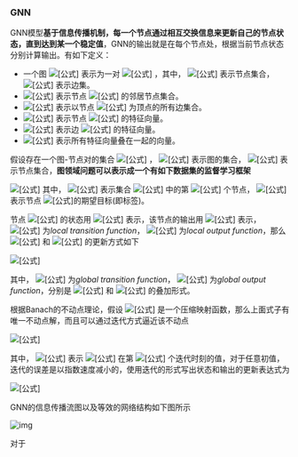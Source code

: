 ### GNN

GNN模型**基于信息传播机制，每一个节点通过相互交换信息来更新自己的节点状态，直到达到某一个稳定值**，GNN的输出就是在每个节点处，根据当前节点状态分别计算输出。有如下定义：

- 一个图 ![[公式]](https://www.zhihu.com/equation?tex=G) 表示为一对 ![[公式]](https://www.zhihu.com/equation?tex=%28%5Cboldsymbol%7BN%7D%2C+%5Cboldsymbol%7BE%7D%29) ，其中， ![[公式]](https://www.zhihu.com/equation?tex=%5Cboldsymbol%7BN%7D) 表示节点集合， ![[公式]](https://www.zhihu.com/equation?tex=%5Cboldsymbol%7BE%7D) 表示边集。
- ![[公式]](https://www.zhihu.com/equation?tex=ne%5Bn%5D) 表示节点 ![[公式]](https://www.zhihu.com/equation?tex=n) 的邻居节点集合。
-  ![[公式]](https://www.zhihu.com/equation?tex=co%5Bn%5D) 表示以节点 ![[公式]](https://www.zhihu.com/equation?tex=n) 为顶点的所有边集合。
- ![[公式]](https://www.zhihu.com/equation?tex=%5Cboldsymbol%7Bl%7D_%7Bn%7D+%5Cin+%5Cmathbb%7BR%7D%5E%7Bl_%7BN%7D%7D) 表示节点 ![[公式]](https://www.zhihu.com/equation?tex=n) 的特征向量。
-  ![[公式]](https://www.zhihu.com/equation?tex=%5Cboldsymbol%7Bl%7D_%7B%5Cleft%28n_%7B1%7D%2C+n_%7B2%7D%5Cright%29%7D+%5Cin+%5Cmathbb%7BR%7D%5E%7Bl_%7BE%7D%7D) 表示边 ![[公式]](https://www.zhihu.com/equation?tex=%28n_1%2Cn_2%29) 的特征向量。
-  ![[公式]](https://www.zhihu.com/equation?tex=%5Cboldsymbol%7Bl%7D) 表示所有特征向量叠在一起的向量。

假设存在一个图-节点对的集合 ![[公式]](https://www.zhihu.com/equation?tex=%5Cmathcal%7BD%7D%3D%5Cmathcal%7BG%7D+%5Ctimes+%5Cmathcal%7BN%7D) ， ![[公式]](https://www.zhihu.com/equation?tex=%5Cmathcal%7BG%7D) 表示图的集合， ![[公式]](https://www.zhihu.com/equation?tex=%5Cmathcal%7BN%7D) 表示节点集合，**图领域问题可以表示成一个有如下数据集的监督学习框架**

![[公式]](https://www.zhihu.com/equation?tex=%5Cmathcal%7BL%7D%3D%5Cleft%5C%7B%5Cleft%28%5Cboldsymbol%7BG%7D_%7Bi%7D%2C+n_%7Bi%2C+j%7D%2C+%5Cboldsymbol%7Bt%7D_%7Bi%2C+j%7D%5Cright%29%7C+%5Cboldsymbol%7BG%7D_%7Bi%7D%3D%5Cleft%28%5Cboldsymbol%7BN%7D_%7Bi%7D%2C+%5Cboldsymbol%7BE%7D_%7Bi%7D%5Cright%29+%5Cin+%5Cmathcal%7BG%7D%5Cright.%3Bn_%7Bi%2C+j%7D+%5Cin+%5Cboldsymbol%7BN%7D_%7Bi%7D+%3B+%5Cboldsymbol%7Bt%7D_%7Bi%2C+j%7D+%5Cin+%5Cmathbb%7BR%7D%5E%7Bm%7D%2C+1+%5Cleq+i+%5Cleq+p%2C+1+%5Cleq+j+%5Cleq+q_%7Bi%7D+%5C%7D+%5C%5C)
其中， ![[公式]](https://www.zhihu.com/equation?tex=n_%7Bi%2C+j%7D+%5Cin+%5Cboldsymbol%7BN%7D_%7Bi%7D) ​表示集合 ![[公式]](https://www.zhihu.com/equation?tex=%5Cboldsymbol%7BN%7D_%7Bi%7D+%5Cin+%5Cmathcal%7BN%7D) ​中的第​ ![[公式]](https://www.zhihu.com/equation?tex=j) 个节点，​ ![[公式]](https://www.zhihu.com/equation?tex=%5Cboldsymbol%7Bt%7D_%7Bi%2C+j%7D) 表示节点 ![[公式]](https://www.zhihu.com/equation?tex=n_%7Bij%7D) ​的期望目标(即标签)。

节点 ![[公式]](https://www.zhihu.com/equation?tex=n) 的状态用 ![[公式]](https://www.zhihu.com/equation?tex=%5Cboldsymbol%7Bx%7D_%7Bn%7D+%5Cin+%5Cmathbb%7BR%7D%5E%7Bs%7D) 表示，该节点的输出用 ![[公式]](https://www.zhihu.com/equation?tex=%5Cboldsymbol%7Bo%7D_%7B%5Cboldsymbol%7Bn%7D%7D) 表示， ![[公式]](https://www.zhihu.com/equation?tex=f_%7B%5Cboldsymbol%7Bw%7D%7D) 为*local transition function*， ![[公式]](https://www.zhihu.com/equation?tex=g_%7B%5Cboldsymbol%7Bw%7D%7D) 为*local output function*，那么 ![[公式]](https://www.zhihu.com/equation?tex=%5Cboldsymbol%7Bx%7D_%7Bn%7D) 和 ![[公式]](https://www.zhihu.com/equation?tex=%5Cboldsymbol%7Bo%7D_%7B%5Cboldsymbol%7Bn%7D%7D) 的更新方式如下

![[公式]](https://www.zhihu.com/equation?tex=%5Cbegin%7Barray%7D%7Bl%7D%7B%5Cboldsymbol%7Bx%7D_%7Bn%7D%3Df_%7B%5Cboldsymbol%7Bw%7D%7D%5Cleft%28%5Cboldsymbol%7Bl%7D_%7Bn%7D%2C+%5Cboldsymbol%7Bl%7D_%7B%5Cmathrm%7Bco%7D%5Bn%5D%7D%2C+%5Cboldsymbol%7Bx%7D_%7B%5Cmathrm%7Bne%7D%5Bn%5D%7D%2C+%5Cboldsymbol%7Bl%7D_%7B%5Cmathrm%7Bne%7D%5Cleft%5Bn%5Cright%5D%7D%5Cright%29%7D+%5C%5C+%7B%5Cboldsymbol%7Bo%7D_%7Bn%7D%3Dg_%7B%5Cboldsymbol%7Bw%7D%7D%5Cleft%28%5Cboldsymbol%7Bx%7D_%7Bn%7D%2C+%5Cboldsymbol%7Bl%7D_%7Bn%7D%5Cright%29%7D%5Cend%7Barray%7D%5Clabel%7Beq%3A30%7D+%5C%5C)

其中， ![[公式]](https://www.zhihu.com/equation?tex=F_%7B%5Cboldsymbol%7Bw%7D%7D) 为*global transition function*， ![[公式]](https://www.zhihu.com/equation?tex=G_%7B%5Cboldsymbol%7Bw%7D%7D) 为*global output function*，分别是 ![[公式]](https://www.zhihu.com/equation?tex=f_%7B%5Cboldsymbol%7Bw%7D%7D) 和 ![[公式]](https://www.zhihu.com/equation?tex=g_%7B%5Cboldsymbol%7Bw%7D%7D) 的叠加形式。

根据Banach的不动点理论，假设 ![[公式]](https://www.zhihu.com/equation?tex=F_%7B%5Cboldsymbol%7Bw%7D%7D) 是一个压缩映射函数，那么上面式子有唯一不动点解，而且可以通过迭代方式逼近该不动点

![[公式]](https://www.zhihu.com/equation?tex=%5Cboldsymbol%7Bx%7D%28t%2B1%29%3DF_%7B%5Cboldsymbol%7Bw%7D%7D%28%5Cboldsymbol%7Bx%7D%28t%29%2C+%5Cboldsymbol%7Bl%7D%29+%5C%5C)

其中， ![[公式]](https://www.zhihu.com/equation?tex=%5Cboldsymbol%7Bx%7D%28t%29) 表示 ![[公式]](https://www.zhihu.com/equation?tex=%5Cboldsymbol%7Bx%7D) 在第 ![[公式]](https://www.zhihu.com/equation?tex=t) 个迭代时刻的值，对于任意初值，迭代的误差是以指数速度减小的，使用迭代的形式写出状态和输出的更新表达式为

![[公式]](https://www.zhihu.com/equation?tex=%5Cbegin%7Baligned%7D+%5Cboldsymbol%7Bx%7D_%7Bn%7D%28t%2B1%29+%26%3Df_%7B%5Cboldsymbol%7Bw%7D%7D%5Cleft%28%5Cboldsymbol%7Bl%7D_%7Bn%7D%2C+%5Cboldsymbol%7Bl%7D_%7B%5Cmathrm%7Bco%7D%5Bn%5D%7D%2C+%5Cboldsymbol%7Bx%7D_%7B%5Cmathrm%7Bne%7D%5Bn%5D%7D%28t%29%2C+%5Cboldsymbol%7Bl%7D_%7B%5Cmathrm%7Bne%7D%5Bn%5D%7D%5Cright%29+%5C%5C+%5Cboldsymbol%7Bo%7D_%7Bn%7D%28t%29+%26%3Dg_%7B%5Cboldsymbol%7Bw%7D%7D%5Cleft%28%5Cboldsymbol%7Bx%7D_%7Bn%7D%28t%29%2C+%5Cboldsymbol%7Bl%7D_%7Bn%7D%5Cright%29%2C+%5Cquad+n+%5Cin+%5Cboldsymbol%7BN%7D+%5Cend%7Baligned%7D+%5C%5C)

GNN的信息传播流图以及等效的网络结构如下图所示

![img](https://pic1.zhimg.com/80/v2-8cafe036050da7a3a7d8f2fdd86b8ee8_hd.jpg)



对于